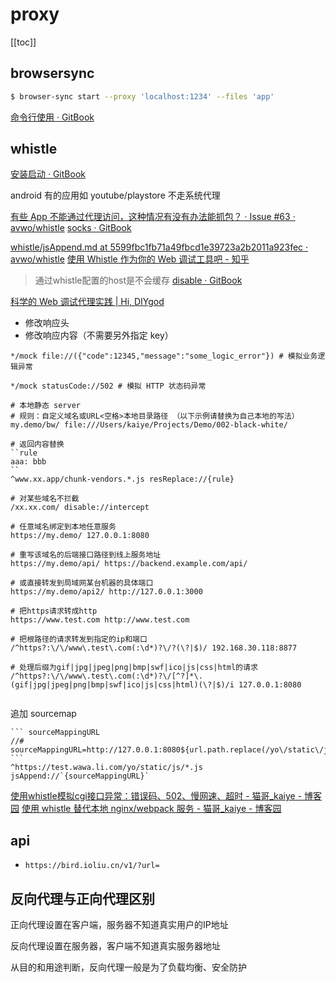 # proxy
[[toc]]
## browsersync
```sh
$ browser-sync start --proxy 'localhost:1234' --files 'app'
```
[命令行使用 · GitBook](https://elemefe.github.io/sip/browsersync/command-line.html)

## whistle
[安装启动 · GitBook](http://wproxy.org/whistle/install.html)

android 有的应用如 youtube/playstore 不走系统代理

[有些 App 不能通过代理访问，这种情况有没有办法能抓包？ · Issue #63 · avwo/whistle](https://github.com/avwo/whistle/issues/63)
[socks · GitBook](http://wproxy.org/whistle/rules/socks.html)

[whistle/jsAppend.md at 5599fbc1fb71a49fbcd1e39723a2b2011a923fec · avwo/whistle](https://github.com/avwo/whistle/blob/5599fbc1fb71a49fbcd1e39723a2b2011a923fec/docs/zh/rules/jsAppend.md)
[使用 Whistle 作为你的 Web 调试工具吧 - 知乎](https://zhuanlan.zhihu.com/p/79037633)

> 通过whistle配置的host是不会缓存
[disable · GitBook](https://wproxy.org/whistle/rules/disable.html)

[科学的 Web 调试代理实践 | Hi, DIYgod](https://diygod.me/web-debugging-proxy/)

- 修改响应头
- 修改响应内容（不需要另外指定 key）

```
*/mock file://({"code":12345,"message":"some_logic_error"}) # 模拟业务逻辑异常

*/mock statusCode://502 # 模拟 HTTP 状态码异常

# 本地静态 server
# 规则：自定义域名或URL<空格>本地目录路径 （以下示例请替换为自己本地的写法）
my.demo/bw/ file:///Users/kaiye/Projects/Demo/002-black-white/

# 返回内容替换
``rule
aaa: bbb
``
^www.xx.app/chunk-vendors.*.js resReplace://{rule}

# 对某些域名不拦截
/xx.xx.com/ disable://intercept

# 任意域名绑定到本地任意服务
https://my.demo/ 127.0.0.1:8080

# 重写该域名的后端接口路径到线上服务地址
https://my.demo/api/ https://backend.example.com/api/

# 或直接转发到局域网某台机器的具体端口
https://my.demo/api2/ http://127.0.0.1:3000

# 把https请求转成http
https://www.test.com http://www.test.com

# 把根路径的请求转发到指定的ip和端口
/^https?:\/\/www\.test\.com(:\d*)?\/?(\?|$)/ 192.168.30.118:8877

# 处理后缀为gif|jpg|jpeg|png|bmp|swf|ico|js|css|html的请求
/^https?:\/\/www\.test\.com(:\d*)?\/[^?]*\.(gif|jpg|jpeg|png|bmp|swf|ico|js|css|html)(\?|$)/i 127.0.0.1:8080


```

追加 sourcemap
````
``` sourceMappingURL
//# sourceMappingURL=http://127.0.0.1:8080${url.path.replace(/yo\/static\/js\/(.*)\.js/ig,static/js/$1.js.map)}
```
^https://test.wawa.li.com/yo/static/js/*.js jsAppend://`{sourceMappingURL}`
````

[使用whistle模拟cgi接口异常：错误码、502、慢网速、超时 - 猫哥_kaiye - 博客园](https://www.cnblogs.com/kaiye/p/10137592.html)
[使用 whistle 替代本地 nginx/webpack 服务 - 猫哥_kaiye - 博客园](https://www.cnblogs.com/kaiye/p/9628692.html)

## api

- `https://bird.ioliu.cn/v1/?url=`

## 反向代理与正向代理区别

正向代理设置在客户端，服务器不知道真实用户的IP地址

反向代理设置在服务器，客户端不知道真实服务器地址

从目的和用途判断，反向代理一般是为了负载均衡、安全防护
